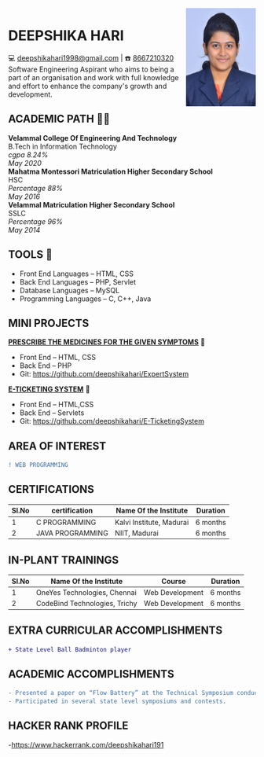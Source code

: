 <img src="deeps.jpg" height="200" width="142" align="right"/>

# DEEPSHIKA HARI<br>
:computer: [deepshikahari1998@gmail.com](mailto:deepshikahari1998@gmail.com) | :phone: [8667210320](tel:8667210320)<br>
Software Engineering Aspirant who aims to being a part of an organisation and work with 
full knowledge and effort to enhance the company's growth and development.

## ACADEMIC PATH :woman_student:
**Velammal College Of Engineering And Technology**  
B.Tech in Information Technology  
*cgpa 8.24%*  
*May 2020*  
**Mahatma Montessori Matriculation Higher Secondary School**  
 HSC  
*Percentage 88%*  
*May 2016*  
**Velammal Matriculation Higher Secondary School**  
 SSLC  
*Percentage 96%*  
*May 2014*   

## TOOLS :hammer:
- Front End Languages &ndash; HTML, CSS 
- Back End Languages &ndash; PHP, Servlet
- Database Languages &ndash; MySQL
- Programming Languages &ndash; C, C++, Java

## MINI PROJECTS
  **<ins>PRESCRIBE THE MEDICINES FOR THE GIVEN SYMPTOMS</ins>** :pill:
- Front End &ndash; HTML, CSS
- Back End &ndash; PHP
- Git: <https://github.com/deepshikahari/ExpertSystem>

**<ins>E-TICKETING SYSTEM</ins>** :train:
- Front End &ndash; HTML,CSS
- Back End &ndash; Servlets
- Git: <https://github.com/deepshikahari/E-TicketingSystem>

## AREA OF INTEREST
```diff
! WEB PROGRAMMING
```

## CERTIFICATIONS
 
 |Sl.No|certification|Name Of the Institute|Duration|
 |-----|-------------|---------------------|--------|
 |1|C PROGRAMMING|Kalvi Institute, Madurai|6 months|
 |2|JAVA PROGRAMMING|NIIT, Madurai|6 months|

## IN-PLANT TRAININGS

 |Sl.No|Name Of the Institute|Course|Duration|
 |-----|---------------------|------|--------|
 |1|OneYes Technologies, Chennai|Web Development|6 months|
 |2|CodeBind Technologies, Trichy|Web Development|6 months|
 
 ## EXTRA CURRICULAR ACCOMPLISHMENTS
 ```diff
 + State Level Ball Badminton player
 ```
 
 ## ACADEMIC ACCOMPLISHMENTS
 ```diff
 - Presented a paper on “Flow Battery” at the Technical Symposium conducted by the Department of Physics at Velammal College Of Engineering And Technology
 - Participated in several state level symposiums and contests.
 ```

## HACKER RANK PROFILE
-<https://www.hackerrank.com/deepshikahari191>







